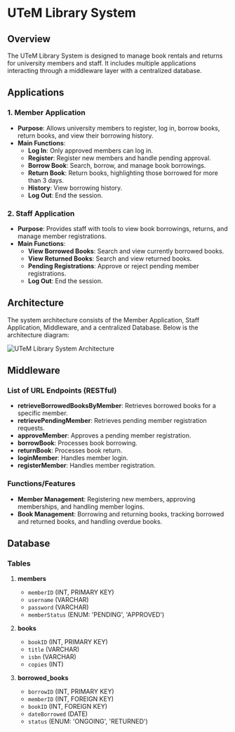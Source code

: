 # UTeM Library System

## Overview

The UTeM Library System is designed to manage book rentals and returns for university members and staff. It includes multiple applications interacting through a middleware layer with a centralized database.

## Applications

### 1. Member Application
- **Purpose**: Allows university members to register, log in, borrow books, return books, and view their borrowing history.
- **Main Functions**:
  - **Log In**: Only approved members can log in.
  - **Register**: Register new members and handle pending approval.
  - **Borrow Book**: Search, borrow, and manage book borrowings.
  - **Return Book**: Return books, highlighting those borrowed for more than 3 days.
  - **History**: View borrowing history.
  - **Log Out**: End the session.

### 2. Staff Application
- **Purpose**: Provides staff with tools to view book borrowings, returns, and manage member registrations.
- **Main Functions**:
  - **View Borrowed Books**: Search and view currently borrowed books.
  - **View Returned Books**: Search and view returned books.
  - **Pending Registrations**: Approve or reject pending member registrations.
  - **Log Out**: End the session.

## Architecture

The system architecture consists of the Member Application, Staff Application, Middleware, and a centralized Database. Below is the architecture diagram:

![UTeM Library System Architecture](./UTeM_Library_System_Architecture.png)

## Middleware

### List of URL Endpoints (RESTful)
- **retrieveBorrowedBooksByMember**: Retrieves borrowed books for a specific member.
- **retrievePendingMember**: Retrieves pending member registration requests.
- **approveMember**: Approves a pending member registration.
- **borrowBook**: Processes book borrowing.
- **returnBook**: Processes book return.
- **loginMember**: Handles member login.
- **registerMember**: Handles member registration.

### Functions/Features
- **Member Management**: Registering new members, approving memberships, and handling member logins.
- **Book Management**: Borrowing and returning books, tracking borrowed and returned books, and handling overdue books.

## Database
### Tables

1. **members**
   - `memberID` (INT, PRIMARY KEY)
   - `username` (VARCHAR)
   - `password` (VARCHAR)
   - `memberStatus` (ENUM: 'PENDING', 'APPROVED')

2. **books**
   - `bookID` (INT, PRIMARY KEY)
   - `title` (VARCHAR)
   - `isbn` (VARCHAR)
   - `copies` (INT)

3. **borrowed_books**
   - `borrowID` (INT, PRIMARY KEY)
   - `memberID` (INT, FOREIGN KEY)
   - `bookID` (INT, FOREIGN KEY)
   - `dateBorrowed` (DATE)
   - `status` (ENUM: 'ONGOING', 'RETURNED')
